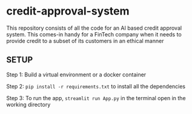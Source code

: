 # credit-approval-system
This repository consists of all the code for an AI based credit approval system. This comes-in handy for a FinTech company when it needs to provide credit to a subset of its customers in an ethical manner

## SETUP

Step 1: Build a virtual environment or a docker container

Step 2: `pip install -r requirements.txt` to install all the dependencies

Step 3: To run the app, `streamlit run App.py` in the terminal open in the working directory
